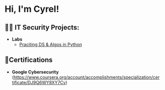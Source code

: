 
<h1>Hi, I'm Cyrel! </h1>

<h2>👨‍💻 IT Security Projects:</h2>

- <b>Labs</b>
  - [Praciting DS & Algos in Python](https://github.com/joshmadakor1/Algorithms-Practice)

<h2> 📜Certifications</h2>

 - <b>Google Cybersecurity</b> (https://www.coursera.org/account/accomplishments/specialization/certificate/DJ9Q6WY8XY7Cv)



<!--
**joshmadakor1/joshmadakor1** is a ✨ _special_ ✨ repository because its `README.md` (this file) appears on your GitHub profile.

Here are some ideas to get you started:

- 🔭 I’m currently working on ...
- 🌱 I’m currently learning ...
- 👯 I’m looking to collaborate on ...
- 🤔 I’m looking for help with ...
- 💬 Ask me about ...
- 📫 How to reach me: ...
- 😄 Pronouns: ...
- ⚡ Fun fact: ...
-->
